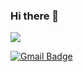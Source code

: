 ### Hi there 👋


 <img src="https://img.shields.io/badge/JAVA-#007396?style=flat&logo=JAVA&logoColor=white"/>


[![Gmail Badge](https://img.shields.io/badge/Gmail-d14836?style=flat-square&logo=Gmail&logoColor=white&link=mailto:seop00513@gmail.com)](mailto:seop00513@gmail.com)
<!--
**Doobu-L/Doobu-L** is a ✨ _special_ ✨ repository because its `README.md` (this file) appears on your GitHub profile.

Here are some ideas to get you started:

- 🔭 I’m currently working on ...
- 🌱 I’m currently learning ...
- 👯 I’m looking to collaborate on ...
- 🤔 I’m looking for help with ...
- 💬 Ask me about ...
- 📫 How to reach me: ...
- 😄 Pronouns: ...
- ⚡ Fun fact: ...
-->
